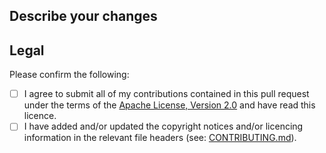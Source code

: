 ## Describe your changes

## Legal
Please confirm the following:

- [ ] I agree to submit all of my contributions contained in this pull request under the terms of the [Apache License, Version 2.0](../LICENSE) and have read this licence.
- [ ] I have added and/or updated the copyright notices and/or licencing information in the relevant file headers (see: [CONTRIBUTING.md](../charts/rabbitmq/CONTRIBUTING.md#licence-and-copyright-headers)).
